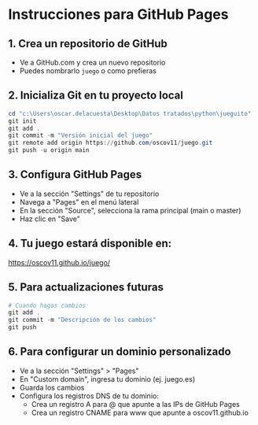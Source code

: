 # Instrucciones para GitHub Pages

## 1. Crea un repositorio de GitHub
- Ve a GitHub.com y crea un nuevo repositorio
- Puedes nombrarlo `juego` o como prefieras

## 2. Inicializa Git en tu proyecto local
```powershell
cd "c:\Users\oscar.delacuesta\Desktop\Datos tratados\python\jueguito"
git init
git add .
git commit -m "Versión inicial del juego"
git remote add origin https://github.com/oscov11/juego.git
git push -u origin main
```

## 3. Configura GitHub Pages
- Ve a la sección "Settings" de tu repositorio
- Navega a "Pages" en el menú lateral
- En la sección "Source", selecciona la rama principal (main o master)
- Haz clic en "Save"

## 4. Tu juego estará disponible en:
https://oscov11.github.io/juego/

## 5. Para actualizaciones futuras
```powershell
# Cuando hagas cambios
git add .
git commit -m "Descripción de los cambios"
git push
```

## 6. Para configurar un dominio personalizado
- Ve a la sección "Settings" > "Pages"
- En "Custom domain", ingresa tu dominio (ej. juego.es)
- Guarda los cambios
- Configura los registros DNS de tu dominio:
  - Crea un registro A para @ que apunte a las IPs de GitHub Pages
  - Crea un registro CNAME para www que apunte a oscov11.github.io
